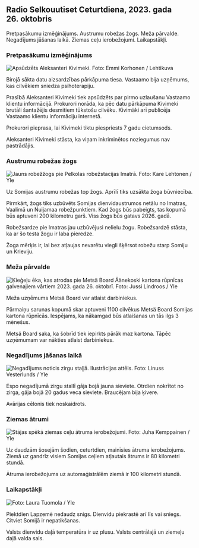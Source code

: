 ## Radio Selkouutiset Ceturtdiena, 2023. gada 26. oktobris

Pretpasākumu izmēģinājums. Austrumu robežas žogs. Meža pārvalde. Negadījums jāšanas laikā. Ziemas ceļu ierobežojumi. Laikapstākļi.

### Pretpasākumu izmēģinājums

![Apsūdzēts Aleksanteri Kivimeki. Foto: Emmi Korhonen / Lehtikuva](https://images.cdn.yle.fi/image/upload/c_crop,h_2875,w_5112,x_0,y_568/ar_1.777777777777777,c_fill,g_faces,/wd_1215.0/q_auto:eco/f_auto/fl_lossy/v1698305049/39-1191484653a13e7df175)

Birojā sākta datu aizsardzības pārkāpuma tiesa. Vastaamo bija uzņēmums, kas cilvēkiem sniedza psihoterapiju.

Prasībā Aleksanteri Kivimeki tiek apsūdzēts par pirmo uzlaušanu Vastaamo klientu informācijā. Prokurori norāda, ka pēc datu pārkāpuma Kivimeki brutāli šantažējis desmitiem tūkstošu cilvēku. Kivimäki arī publicēja Vastaamo klientu informāciju internetā.

Prokurori pieprasa, lai Kivimeki tiktu piespriests 7 gadu cietumsods.

Aleksanteri Kivimeki stāsta, ka viņam inkriminētos noziegumus nav pastrādājis.

### Austrumu robežas žogs

![Jauns robežžogs pie Pelkolas robežstacijas Imatrā. Foto: Kare Lehtonen / Yle](https://images.cdn.yle.fi/image/upload/c_crop,h_2243,w_3993,x_0,y_0/ar_1.7777777777777777,c_fill,g_faces,h_675,0/dpr1_200,/.q_auto:eco/f_auto/fl_lossy/v1698323397/39-1191724653a55b2a04b0)

Uz Somijas austrumu robežas top žogs. Aprīlī tiks uzsākta žoga būvniecība.

Pirmkārt, žogs tiks uzbūvēts Somijas dienvidaustrumos netālu no Imatras, Vaalimā un Nuijamaa robežpunktiem. Kad žogs būs pabeigts, tas kopumā būs aptuveni 200 kilometru garš. Viss žogs būs gatavs 2026. gadā.

Robežsardze pie Imatras jau uzbūvējusi nelielu žogu. Robežsardzē stāsta, ka ar šo testa žogu ir laba pieredze.

Žoga mērķis ir, lai bez atļaujas nevarētu viegli šķērsot robežu starp Somiju un Krieviju.

### Meža pārvalde

![Ķieģeļu ēka, kas atrodas pie Metsä Board Äänekoski kartona rūpnīcas galvenajiem vārtiem 2023. gada 26. oktobrī. Foto: Jussi Lindroos / Yle](https://images.cdn.yle.fi/image/upload/c_crop,h_2267,w_4031,x_0,y_0/ar_1.7777777777777777,c_fill,g_faces,h_6270,/d_1275,0q_auto:eco/f_auto/fl_lossy/v1698319726/39-1191672653a4ca1724ad)

Meža uzņēmums Metsä Board var atlaist darbiniekus.

Pārmaiņu sarunas kopumā skar aptuveni 1100 cilvēkus Metsä Board Somijas kartona rūpnīcās. Iespējams, ka nākamgad būs atlaišanas un tās ilgs 3 mēnešus.

Metsä Board saka, ka šobrīd tiek iepirkts pārāk maz kartona. Tāpēc uzņēmumam var nākties atlaist darbiniekus.

### Negadījums jāšanas laikā

![Negadījums noticis zirgu staļļā. Ilustrācijas attēls. Foto: Linuss Vesterlunds / Yle](https://images.cdn.yle.fi/image/upload/c_crop,h_3375,w_6000,x_0,y_387/ar_1.777777777777777,c_fill,g_faces,h_pr_670/w_pr_670/q_auto:eco/f_auto/fl_lossy/v1692692625/39-116023264e46d0e45030)

Espo negadījumā zirgu stallī gāja bojā jauna sieviete. Otrdien nokrītot no zirga, gāja bojā 20 gadus veca sieviete. Braucējam bija ķivere.

Avārijas cēlonis tiek noskaidrots.

### Ziemas ātrumi

![Stājas spēkā ziemas ceļu ātruma ierobežojumi. Foto: Juha Kemppainen / Yle](https://images.cdn.yle.fi/image/upload/c_crop,h_2250,w_4000,x_0,y_0/ar_1.7777777777777777,c_fill,g_faces,h_6275,/d_1275,0q_auto:eco/f_auto/fl_lossy/v1603287400/39-7327705f903747751c2)

Uz daudzām šosejām šodien, ceturtdien, mainīsies ātruma ierobežojums. Ziemā uz gandrīz visiem Somijas ceļiem atļautais ātrums ir 80 kilometri stundā.

Ātruma ierobežojums uz automaģistrālēm ziemā ir 100 kilometri stundā.

### Laikapstākļi

![ Foto: Laura Tuomola / Yle](https://images.cdn.yle.fi/image/upload/c_crop,h_1080,w_1919,x_0,y_0/ar_1.7777777777777777,c_fill,g_faces,h_670,/wd_1215.0/q_auto:eco/f_auto/fl_lossy/v1698292510/39-11913736539e2ff81a55)

Piektdien Lapzemē nedaudz snigs. Dienvidu piekrastē arī līs vai sniegs. Citviet Somijā ir nepatikšanas.

Valsts dienvidu daļā temperatūra ir uz plusu. Valsts centrālajā un ziemeļu daļā valda sals.